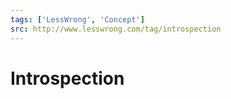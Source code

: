 ```yaml
---
tags: ['LessWrong', 'Concept']
src: http://www.lesswrong.com/tag/introspection
---
```


# Introspection

